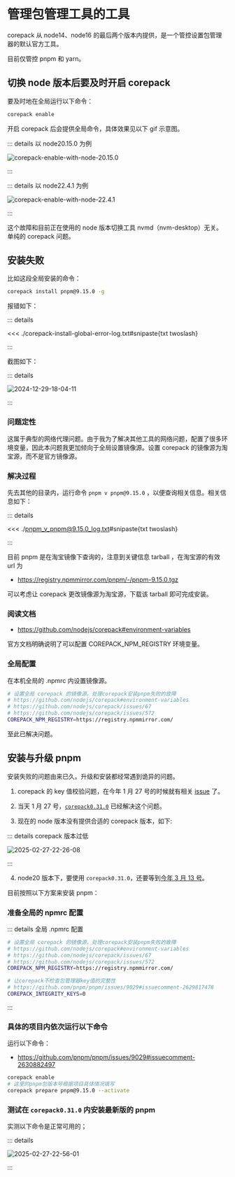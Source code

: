 # 管理包管理工具的工具

corepack 从 node14、node16 的最后两个版本内提供，是一个管控设置包管理器的默认官方工具。

目前仅管控 pnpm 和 yarn。

## 切换 node 版本后要及时开启 corepack

要及时地在全局运行以下命令：

```bash
corepack enable
```

开启 corepack 后会提供全局命令，具体效果见以下 gif 示意图。

::: details 以 node20.15.0 为例

![corepack-enable-with-node-20.15.0](https://gh-img-store.ruan-cat.com/img/2024-08-26-15-56-47.gif)

:::

::: details 以 node22.4.1 为例

![corepack-enable-with-node-22.4.1](https://gh-img-store.ruan-cat.com/img/2024-08-26-15-57-02.gif)

:::

这个故障和目前正在使用的 node 版本切换工具 nvmd（nvm-desktop）无关。单纯的 corepack 问题。

## 安装失败

比如这段全局安装的命令：

```bash
corepack install pnpm@9.15.0 -g
```

报错如下：

::: details

<<< ./corepack-install-global-error-log.txt#snipaste{txt twoslash}

:::

截图如下：

::: details

![2024-12-29-18-04-11](https://gh-img-store.ruan-cat.com/img/2024-12-29-18-04-11.png)

:::

### 问题定性

这属于典型的网络代理问题。由于我为了解决其他工具的网络问题，配置了很多环境变量，因此本问题我更加倾向于全局设置镜像源。设置 corepack 的镜像源为淘宝源，而不是官方镜像源。

### 解决过程

先去其他的目录内，运行命令 `pnpm v pnpm@9.15.0` ，以便查询相关信息。相关信息如下：

::: details

<<< ./pnpm_v_pnpm@9.15.0_log.txt#snipaste{txt twoslash}

:::

目前 pnpm 是在淘宝镜像下查询的，注意到关键信息 tarball ，在淘宝源的有效 url 为

- https://registry.npmmirror.com/pnpm/-/pnpm-9.15.0.tgz

可以考虑让 corepack 更改镜像源为淘宝源，下载该 tarball 即可完成安装。

### 阅读文档

- https://github.com/nodejs/corepack#environment-variables

官方文档明确说明了可以配置 COREPACK_NPM_REGISTRY 环境变量。

### 全局配置

在本机全局的 .npmrc 内设置镜像源。

```bash
# 设置全局 corepack 的镜像源，处理corepack安装pnpm失败的故障
# https://github.com/nodejs/corepack#environment-variables
# https://github.com/nodejs/corepack/issues/67
# https://github.com/nodejs/corepack/issues/572
COREPACK_NPM_REGISTRY=https://registry.npmmirror.com/
```

至此已解决问题。

## 安装与升级 pnpm

安装失败的问题由来已久。升级和安装都经常遇到诡异的问题。

1. corepack 的 key 值校验问题，在今年 1 月 27 号的时候就有相关 [issue](https://github.com/nodejs/corepack/issues/612) 了。

2. 当天 1 月 27 号，[`corepack0.31.0`](https://github.com/nodejs/corepack/pull/614) 已经解决这个问题。

3. 现在的 node 版本没有提供合适的 corepack 版本，如下:

::: details corepack 版本过低

![2025-02-27-22-26-08](https://gh-img-store.ruan-cat.com/img/2025-02-27-22-26-08.png)

:::

4. node20 版本下，要使用 `corepack0.31.0`，还要等到[今年 3 月 13 号](https://github.com/nodejs/corepack/issues/627#issuecomment-2685693365)。

目前按照以下方案来安装 pnpm：

### 准备全局的 npmrc 配置

::: details 全局 .npmrc 配置

```bash
# 设置全局 corepack 的镜像源，处理corepack安装pnpm失败的故障
# https://github.com/nodejs/corepack#environment-variables
# https://github.com/nodejs/corepack/issues/67
# https://github.com/nodejs/corepack/issues/572
COREPACK_NPM_REGISTRY=https://registry.npmmirror.com/

# 让corepack不检查包管理器key值的完整性
# https://github.com/pnpm/pnpm/issues/9029#issuecomment-2629817478
COREPACK_INTEGRITY_KEYS=0
```

:::

### 具体的项目内依次运行以下命令

运行以下命令：

- https://github.com/pnpm/pnpm/issues/9029#issuecomment-2630882497

```bash
corepack enable
# 这里的pnpm包版本号根据项目具体情况填写
corepack prepare pnpm@9.15.0 --activate
```

### 测试在 `corepack0.31.0` 内安装最新版的 pnpm

实测以下命令是正常可用的；

::: details

![2025-02-27-22-56-01](https://gh-img-store.ruan-cat.com/img/2025-02-27-22-56-01.png)

:::
